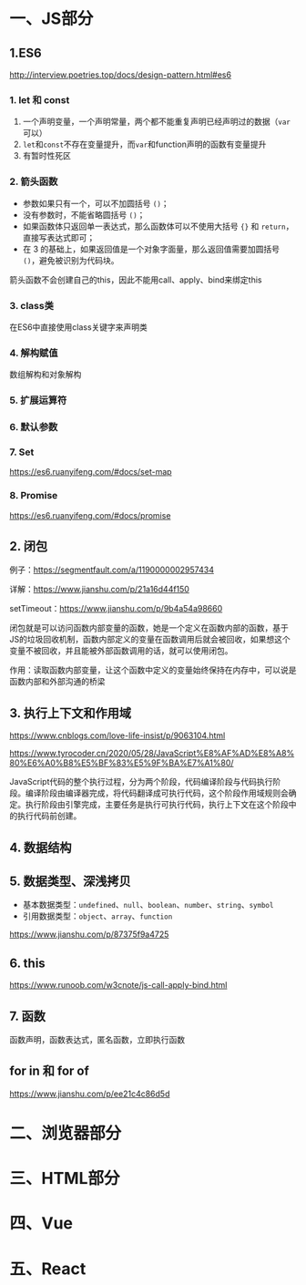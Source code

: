 # 一、JS部分

## 1.ES6

http://interview.poetries.top/docs/design-pattern.html#es6

### 1. let 和 const

1. 一个声明变量，一个声明常量，两个都不能重复声明已经声明过的数据（`var` 可以）
2. `let`和`const`不存在变量提升，而`var`和function声明的函数有变量提升
3. 有暂时性死区

### 2. 箭头函数

- 参数如果只有一个，可以不加圆括号 `()`；
- 没有参数时，不能省略圆括号 `()`；
- 如果函数体只返回单一表达式，那么函数体可以不使用大括号 `{}` 和 `return`，直接写表达式即可；
- 在 3 的基础上，如果返回值是一个对象字面量，那么返回值需要加圆括号 `()`，避免被识别为代码块。

箭头函数不会创建自己的this，因此不能用call、apply、bind来绑定this

### 3. class类

在ES6中直接使用class关键字来声明类

### 4. 解构赋值

数组解构和对象解构

### 5. 扩展运算符

### 6. 默认参数

### 7. Set

https://es6.ruanyifeng.com/#docs/set-map

### 8. Promise

https://es6.ruanyifeng.com/#docs/promise



## 2. 闭包

例子：https://segmentfault.com/a/1190000002957434

详解：https://www.jianshu.com/p/21a16d44f150

setTimeout：https://www.jianshu.com/p/9b4a54a98660

闭包就是可以访问函数内部变量的函数，她是一个定义在函数内部的函数，基于JS的垃圾回收机制，函数内部定义的变量在函数调用后就会被回收，如果想这个变量不被回收，并且能被外部函数调用的话，就可以使用闭包。

作用：读取函数内部变量，让这个函数中定义的变量始终保持在内存中，可以说是函数内部和外部沟通的桥梁

## 3. 执行上下文和作用域

https://www.cnblogs.com/love-life-insist/p/9063104.html

https://www.tyrocoder.cn/2020/05/28/JavaScript%E8%AF%AD%E8%A8%80%E6%A0%B8%E5%BF%83%E5%9F%BA%E7%A1%80/

JavaScript代码的整个执行过程，分为两个阶段，代码编译阶段与代码执行阶段。编译阶段由编译器完成，将代码翻译成可执行代码，这个阶段作用域规则会确定。执行阶段由引擎完成，主要任务是执行可执行代码，执行上下文在这个阶段中的执行代码前创建。

## 4. 数据结构

## 5. 数据类型、深浅拷贝

- 基本数据类型：`undefined`、`null`、`boolean`、`number`、`string`、`symbol`
- 引用数据类型：`object`、`array`、`function`

https://www.jianshu.com/p/87375f9a4725

## 6. this

https://www.runoob.com/w3cnote/js-call-apply-bind.html

## 7. 函数

函数声明，函数表达式，匿名函数，立即执行函数

## for in 和 for of

https://www.jianshu.com/p/ee21c4c86d5d

# 二、浏览器部分

# 三、HTML部分

# 四、Vue

# 五、React
